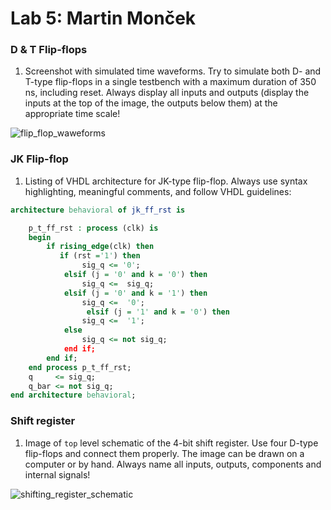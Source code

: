 # Lab 5: Martin Monček

### D & T Flip-flops

1. Screenshot with simulated time waveforms. Try to simulate both D- and T-type flip-flops in a single testbench with a maximum duration of 350 ns, including reset. Always display all inputs and outputs (display the inputs at the top of the image, the outputs below them) at the appropriate time scale!

 ![flip_flop_waweforms](https://user-images.githubusercontent.com/94976093/225044277-e5caae44-6618-4035-b70a-70d30ea0837b.png)
 


### JK Flip-flop

1. Listing of VHDL architecture for JK-type flip-flop. Always use syntax highlighting, meaningful comments, and follow VHDL guidelines:

```vhdl
architecture behavioral of jk_ff_rst is

    p_t_ff_rst : process (clk) is
    begin
        if rising_edge(clk) then
           if (rst ='1') then
                sig_q <= '0';
            elsif (j = '0' and k = '0') then
                sig_q <=  sig_q;
            elsif (j = '0' and k = '1') then
                sig_q <=  '0';
                 elsif (j = '1' and k = '0') then
                sig_q <=  '1';
            else 
                sig_q <= not sig_q;
            end if; 
        end if;
    end process p_t_ff_rst; 
    q     <= sig_q;
    q_bar <= not sig_q;
end architecture behavioral;
```

### Shift register

1. Image of `top` level schematic of the 4-bit shift register. Use four D-type flip-flops and connect them properly. The image can be drawn on a computer or by hand. Always name all inputs, outputs, components and internal signals!


![shifting_register_schematic](https://user-images.githubusercontent.com/94976093/225075801-68978cfe-e3d2-4088-9141-0946a7432ca9.png)

  

